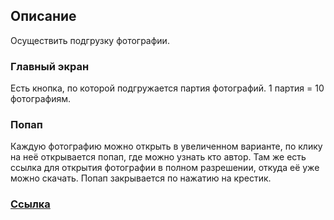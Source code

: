 
## Описание

Осуществить подгрузку фотографии.

### Главный экран

Есть кнопка, по которой подгружается партия фотографий. 1 партия = 10 фотографиям.

### Попап

Каждую фотографию можно открыть в увеличенном варианте, по клику на неё открывается попап, где можно узнать кто автор. Там же есть ссылка для открытия фотографии в полном разрешении, откуда её уже можно скачать.
Попап закрывается по нажатию на крестик.

### [Ссылка](https://evgenii2.github.io/popup-js/)